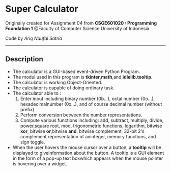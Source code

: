 # Super Calculator

Originally created for Assignment 04 from **CSGE601020 : Programming Foundation 1** @Faculty of Computer Science University of Indonesia

Code by *Ariq Naufal Satria*
* * * 

## Description
* The calculator is a GUI-based event-driven Python Program.
* The modul used in this program is **tkinter**,**math**,and **idlelib.tooltip**.
* The calculator is working Object-Oriented.
* The calculator is capable of doing ordinary task.
* The calculator able to :
    1. Enter input including binary number (0b...), octal number (0o...), hexadecimalnumber (0x...), and of course decimal number (without prefix).
    2. Perform conversion between the number representations.
    3. Compute various functions including: add, subtract, multiply, divide, power,square root, mod, trigonometric functions, logarithm, bitwise **xor**, bitwise **or**,bitwise **and**, bitwise complement, 32-bit 2's complement representation of aninteger, memory functions, and sign toggle.
* When the user hovers the mouse cursor over a button, a **tooltip** will be displayed to giveinformation about the button. A tooltip is a GUI element in the form of a pop-up text boxwhich appears when the mouse pointer is hovering over a widget.
